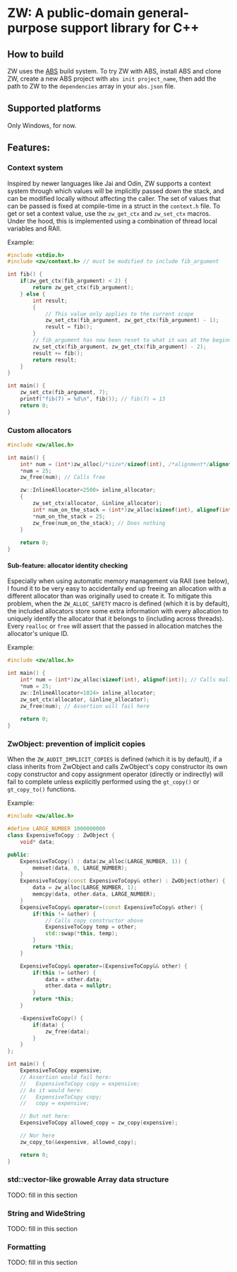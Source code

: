 # ZW: A public-domain general-purpose support library for C++

## How to build

ZW uses the [ABS](https://github.com/zachwolfe/abs) build system. To try ZW with ABS, install ABS and clone ZW, create a new ABS project with `abs init project_name`, then add the path to ZW to the `dependencies` array in your `abs.json` file.

## Supported platforms

Only Windows, for now.

## Features:

### Context system

Inspired by newer languages like Jai and Odin, ZW supports a context system through which values will be implicitly passed down the stack, and can be modified locally without affecting the caller. The set of values that can be passed is fixed at compile-time in a struct in the `context.h` file. To get or set a context value, use the `zw_get_ctx` and `zw_set_ctx` macros. Under the hood, this is implemented using a combination of thread local variables and RAII.

Example:
```cpp
#include <stdio.h>
#include <zw/context.h> // must be modified to include fib_argument

int fib() {
    if(zw_get_ctx(fib_argument) < 2) {
        return zw_get_ctx(fib_argument);
    } else {
        int result;
        {
            // This value only applies to the current scope
            zw_set_ctx(fib_argument, zw_get_ctx(fib_argument) - 1);
            result = fib();
        }
        // fib_argument has now been reset to what it was at the beginning of the call
        zw_set_ctx(fib_argument, zw_get_ctx(fib_argument) - 2);
        result += fib();
        return result;
    }
}

int main() {
    zw_set_ctx(fib_argument, 7);
    printf("fib(7) = %d\n", fib()); // fib(7) = 13
    return 0;
}
```

### Custom allocators

```cpp
#include <zw/alloc.h>

int main() {
    int* num = (int*)zw_alloc(/*size*/sizeof(int), /*alignment*/alignof(int)); // Calls malloc
    *num = 25;
    zw_free(num); // Calls free

    zw::InlineAllocator<2500> inline_allocator;
    {
        zw_set_ctx(allocator, &inline_allocator);
        int* num_on_the_stack = (int*)zw_alloc(sizeof(int), alignof(int)); // Calls inline_allocator's alloc method
        *num_on_the_stack = 25;
        zw_free(num_on_the_stack); // Does nothing
    }
    
    return 0;
}
```

#### Sub-feature: allocator identity checking

Especially when using automatic memory management via RAII (see below), I found it to be very easy to accidentally end up freeing an allocation with a different allocator than was originally used to create it. To mitigate this problem, when the `ZW_ALLOC_SAFETY` macro is defined (which it is by default), the included allocators store some extra information with every allocation to uniquely identify the allocator that it belongs to (including across threads). Every `realloc` or `free` will assert that the passed in allocation matches the allocator's unique ID.

Example:

```cpp
#include <zw/alloc.h>

int main() {
    int* num = (int*)zw_alloc(sizeof(int), alignof(int)); // Calls malloc
    *num = 25;
    zw::InlineAllocator<1024> inline_allocator;
    zw_set_ctx(allocator, &inline_allocator);
    zw_free(num); // Assertion will fail here
    
    return 0;
}
```

### ZwObject: prevention of implicit copies

When the `ZW_AUDIT_IMPLICIT_COPIES` is defined (which it is by default), if a class inherits from ZwObject and calls ZwObject's copy constructor its own copy constructor and copy assignment operator (directly or indirectly) will fail to complete unless explicitly performed using the `gt_copy()` or `gt_copy_to()` functions.

Example:

```cpp
#include <zw/alloc.h>

#define LARGE_NUMBER 1000000000
class ExpensiveToCopy : ZwObject {
    void* data;

public:
    ExpensiveToCopy() : data(zw_alloc(LARGE_NUMBER, 1)) {
        memset(data, 0, LARGE_NUMBER);
    }
    ExpensiveToCopy(const ExpensiveToCopy& other) : ZwObject(other) {
        data = zw_alloc(LARGE_NUMBER, 1);
        memcpy(data, other.data, LARGE_NUMBER);
    }
    ExpensiveToCopy& operator=(const ExpensiveToCopy& other) {
        if(this != &other) {
            // Calls copy constructor above
            ExpensiveToCopy temp = other;
            std::swap(*this, temp);
        }
        return *this;
    }

    ExpensiveToCopy& operator=(ExpensiveToCopy&& other) {
        if(this != &other) {
            data = other.data;
            other.data = nullptr;
        }
        return *this;
    }

    ~ExpensiveToCopy() {
        if(data) {
            zw_free(data);
        }
    }
};

int main() {
    ExpensiveToCopy expensive;
    // Assertion would fail here:
    //   ExpensiveToCopy copy = expensive;
    // As it would here:
    //   ExpensiveToCopy copy;
    //   copy = expensive;

    // But not here:
    ExpensiveToCopy allowed_copy = zw_copy(expensive);

    // Nor here
    zw_copy_to(&expensive, allowed_copy);

    return 0;
}
```


### std::vector-like growable Array data structure

TODO: fill in this section

### String and WideString

TODO: fill in this section

### Formatting

TODO: fill in this section